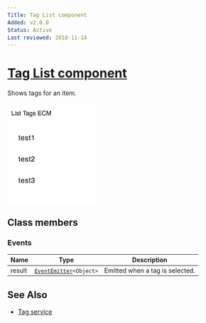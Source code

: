 ```yaml
---
Title: Tag List component
Added: v2.0.0
Status: Active
Last reviewed: 2018-11-14
---
```


# [Tag List component](../../../lib/content-services/tag/tag-list.component.ts "Defined in tag-list.component.ts")

Shows tags for an item.

![Custom columns](../../docassets/images/tag2.png)

## Class members

### Events

| Name | Type | Description |
| ---- | ---- | ----------- |
| result | [`EventEmitter`](https://angular.io/api/core/EventEmitter)`<Object>` | Emitted when a tag is selected. |

## See Also

-   [Tag service](../services/tag.service.md)
